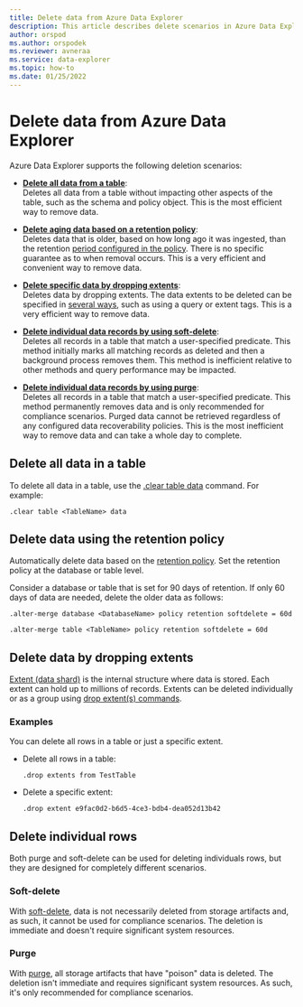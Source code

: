 ```yaml
---
title: Delete data from Azure Data Explorer
description: This article describes delete scenarios in Azure Data Explorer, including purge, dropping extents and retention based deletes.
author: orspod
ms.author: orspodek
ms.reviewer: avneraa
ms.service: data-explorer
ms.topic: how-to
ms.date: 01/25/2022
---
```


# Delete data from Azure Data Explorer

Azure Data Explorer supports the following deletion scenarios:

- **[Delete all data from a table](#delete-all-data-in-a-table)**:  
Deletes all data from a table without impacting other aspects of the table, such as the schema and policy object. This is the most efficient way to remove data.

- **[Delete aging data based on a retention policy](#delete-data-using-the-retention-policy)**:  
Deletes data that is older, based on how long ago it was ingested, than the retention [period configured in the policy](kusto/management/retentionpolicy.md). There is no specific guarantee as to when removal occurs. This is a very efficient and convenient way to remove data.

- **[Delete specific data by dropping extents](#delete-data-by-dropping-extents)**:  
Deletes data by dropping extents. The data extents to be deleted can be specified in [several ways](kusto/management/drop-extents.md), such as using a query or extent tags. This is a very efficient way to remove data.

- **[Delete individual data records by using soft-delete](#soft-delete)**:  
Deletes all records in a table that match a user-specified predicate. This method initially marks all matching records as deleted and then a background process removes them. This method is inefficient relative to other methods and query performance may be impacted.

- **[Delete individual data records by using purge](#purge)**:  
Deletes all records in a table that match a user-specified predicate. This method permanently removes data and is only recommended for compliance scenarios. Purged data cannot be retrieved regardless of any configured data recoverability policies. This is the most inefficient way to remove data and can take a whole day to complete.

## Delete all data in a table

To delete all data in a table, use the [.clear table data](kusto/management/clear-table-data-command.md) command. For example:

```kusto
.clear table <TableName> data
```

## Delete data using the retention policy

Automatically delete data based on the [retention policy](kusto/management/retentionpolicy.md). Set the retention policy at the database or table level.

Consider a database or table that is set for 90 days of retention. If only 60 days of data are needed, delete the older data as follows:

```kusto
.alter-merge database <DatabaseName> policy retention softdelete = 60d

.alter-merge table <TableName> policy retention softdelete = 60d
```

## Delete data by dropping extents

[Extent (data shard)](kusto/management/extents-overview.md) is the internal structure where data is stored. Each extent can hold up to millions of records. Extents can be deleted individually or as a group using [drop extent(s) commands](./kusto/management/drop-extents.md).

### Examples

You can delete all rows in a table or just a specific extent.

- Delete all rows in a table:

    ```kusto
    .drop extents from TestTable
    ```

- Delete a specific extent:

    ```kusto
    .drop extent e9fac0d2-b6d5-4ce3-bdb4-dea052d13b42
    ```

## Delete individual rows

Both purge and soft-delete can be used for deleting individuals rows, but they are designed for completely different scenarios.

### Soft-delete

With [soft-delete](kusto/concepts/data-soft-delete.md), data is not necessarily deleted from storage artifacts and, as such, it cannot be used for compliance scenarios. The deletion is immediate and doesn't require significant system resources.

### Purge

With [purge](kusto/concepts/data-purge.md), all storage artifacts that have "poison" data is deleted. The deletion isn't immediate and requires significant system resources. As such, it's only recommended for compliance scenarios.

